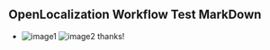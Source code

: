 ## OpenLocalization Workflow Test MarkDown
* ![image1](.\1d0a32f8-e719-4498-b3f9-c7bcd1e5a2c0.PNG)   ![image2](.\7b0e3b75-fb55-4ba5-a11d-d322d691c334.png) 
thanks!